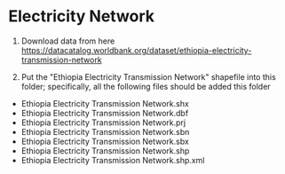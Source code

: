 # Electricity Network

1. Download data from here
https://datacatalog.worldbank.org/dataset/ethiopia-electricity-transmission-network

2. Put the "Ethiopia Electricity Transmission Network" shapefile into this folder; specifically, all the following files should be added this folder
* Ethiopia Electricity Transmission Network.shx
* Ethiopia Electricity Transmission Network.dbf
* Ethiopia Electricity Transmission Network.prj
* Ethiopia Electricity Transmission Network.sbn
* Ethiopia Electricity Transmission Network.sbx
* Ethiopia Electricity Transmission Network.shp
* Ethiopia Electricity Transmission Network.shp.xml